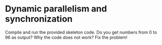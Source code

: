 # Dynamic parallelism and synchronization

Compile and run the provided skeleton code. Do you get numbers from
0 to 96 as output? Why the code does not work? Fix the problem!